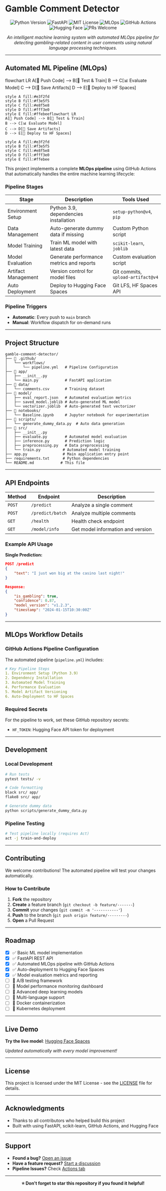 # Gamble Comment Detector

<p align="center">
  <img src="https://img.shields.io/badge/Python-3.8+-blue.svg" alt="Python Version">
  <img src="https://img.shields.io/badge/FastAPI-0.68+-green.svg" alt="FastAPI">
  <img src="https://img.shields.io/badge/License-MIT-yellow.svg" alt="MIT License">
  <img src="https://img.shields.io/badge/MLOps-Automated-orange.svg" alt="MLOps">
  <img src="https://img.shields.io/badge/CI%2FCD-GitHub%20Actions-brightgreen.svg" alt="GitHub Actions">
  <img src="https://img.shields.io/badge/Deploy-HuggingFace-yellow.svg" alt="Hugging Face">
  <img src="https://img.shields.io/badge/PRs-welcome-brightgreen.svg" alt="PRs Welcome">
</p>

<p align="center">
  <em>An intelligent machine learning system with automated MLOps pipeline for detecting gambling-related content in user comments using natural language processing techniques.</em>
</p>

---

## Automated ML Pipeline (MLOps)

flowchart LR
    A[📝 Push Code] --> B[🧪 Test & Train]
    B --> C[📊 Evaluate Model]
    C --> D[💾 Save Artifacts]
    D --> E[🚀 Deploy to HF Spaces]
    
    style A fill:#e3f2fd
    style B fill:#f3e5f5
    style C fill:#e8f5e8
    style D fill:#fff3e0
    style E fill:#ffebeeflowchart LR
    A[📝 Push Code] --> B[🧪 Test & Train]
    B --> C[📊 Evaluate Model]
    C --> D[💾 Save Artifacts]
    D --> E[🚀 Deploy to HF Spaces]
    
    style A fill:#e3f2fd
    style B fill:#f3e5f5
    style C fill:#e8f5e8
    style D fill:#fff3e0
    style E fill:#ffebee

This project implements a complete **MLOps pipeline** using GitHub Actions that automatically handles the entire machine learning lifecycle:

### Pipeline Stages

| Stage | Description | Tools Used |
|-------|-------------|------------|
| Environment Setup | Python 3.9, dependencies installation | `setup-python@v4`, `pip` |
| Data Management | Auto-generate dummy data if missing | Custom Python script |
| Model Training | Train ML model with latest data | `scikit-learn`, `joblib` |
| Model Evaluation | Generate performance metrics and reports | Custom evaluation script |
| Artifact Management | Version control for model files | Git commits, `upload-artifact@v4` |
| Auto Deployment | Deploy to Hugging Face Spaces | Git LFS, HF Spaces API |

### Pipeline Triggers

- **Automatic**: Every push to `main` branch
- **Manual**: Workflow dispatch for on-demand runs

---

## Project Structure

```
gamble-comment-detector/
├── 📁 .github/
│   └── workflows/
│       └── pipeline.yml   # Pipeline Configuration
├── 📁 app/
│   ├── __init__.py
│   └── main.py            # FastAPI application
├── 📁 data/
│   └── comments.csv       # Training dataset
├── 📁 model/
│   ├── eval_report.json   # Automated evaluation metrics
│   ├── saved_model.joblib # Auto-generated ML model
│   └── vectorizer.joblib  # Auto-generated text vectorizer
├── 📁 notebooks/
│   └── Baseline.ipynb     # Jupyter notebook for experimentation
├── 📁 scripts/
│   └── generate_dummy_data.py  # Auto data generation
├── 📁 src/
│   ├── __init__.py
│   ├── evaluate.py        # Automated model evaluation
│   ├── inference.py       # Prediction logic
│   ├── preprocessing.py   # Data preprocessing
│   └── train.py          # Automated model training
├── app.py                # Main application entry point
├── requirements.txt      # Python dependencies
└── README.md            # This file
```

---

## API Endpoints

| Method | Endpoint | Description |
|--------|----------|-------------|
| `POST` | `/predict` | Analyze a single comment |
| `POST` | `/predict/batch` | Analyze multiple comments |
| `GET` | `/health` | Health check endpoint |
| `GET` | `/model/info` | Get model information and version |

### Example API Usage

**Single Prediction:**
```json
POST /predict
{
    "text": "I just won big at the casino last night!"
}

Response:
{
    "is_gambling": true,
    "confidence": 0.87,
    "model_version": "v1.2.3",
    "timestamp": "2024-01-15T10:30:00Z"
}
```

---

## MLOps Workflow Details

### GitHub Actions Pipeline Configuration

The automated pipeline (`pipeline.yml`) includes:

```yaml
# Key Pipeline Steps
1. Environment Setup (Python 3.9)
2. Dependency Installation
3. Automated Model Training
4. Performance Evaluation
5. Model Artifact Versioning
6. Auto-Deployment to HF Spaces
```

### Required Secrets

For the pipeline to work, set these GitHub repository secrets:

- `HF_TOKEN`: Hugging Face API token for deployment

---

## Development

### Local Development
```bash
# Run tests
pytest tests/ -v

# Code formatting
black src/ app/
flake8 src/ app/

# Generate dummy data
python scripts/generate_dummy_data.py
```

### Pipeline Testing
```bash
# Test pipeline locally (requires Act)
act -j train-and-deploy
```

---

## Contributing

We welcome contributions! The automated pipeline will test your changes automatically.

### How to Contribute

1. **Fork** the repository
2. **Create** a feature branch (`git checkout -b feature/-------`)
3. **Commit** your changes (`git commit -m '-----------'`)
4. **Push** to the branch (`git push origin feature/---------`)
5. **Open** a Pull Request

---

## Roadmap

- [x] ✅ Basic ML model implementation
- [x] ✅ FastAPI REST API
- [x] ✅ Automated MLOps pipeline with GitHub Actions
- [x] ✅ Auto-deployment to Hugging Face Spaces
- [x] ✅ Model evaluation metrics and reporting
- [ ] 🔄 A/B testing framework
- [ ] 🔄 Model performance monitoring dashboard
- [ ] 🔄 Advanced deep learning models
- [ ] 🔄 Multi-language support
- [ ] 🔄 Docker containerization
- [ ] 🔄 Kubernetes deployment

---

## Live Demo

**Try the live model**: [Hugging Face Spaces](https://huggingface.co/spaces/minggo-commits/Gamble-Comment-Detector)

*Updated automatically with every model improvement!*

---

## License

This project is licensed under the MIT License - see the [LICENSE](LICENSE) file for details.

---

## Acknowledgments

- Thanks to all contributors who helped build this project
- Built with using FastAPI, scikit-learn, GitHub Actions, and Hugging Face

---

## Support

- **Found a bug?** [Open an issue](https://github.com/minggo-commits/gamble-comment-detector/issues)
- **Have a feature request?** [Start a discussion](https://github.com/minggo-commits/gamble-comment-detector/discussions)
- **Pipeline Issues?** Check [Actions tab](https://github.com/minggo-commits/gamble-comment-detector/actions)

---

<p align="center">
  <strong>⭐ Don't forget to star this repository if you found it helpful!</strong><br>
  <e
